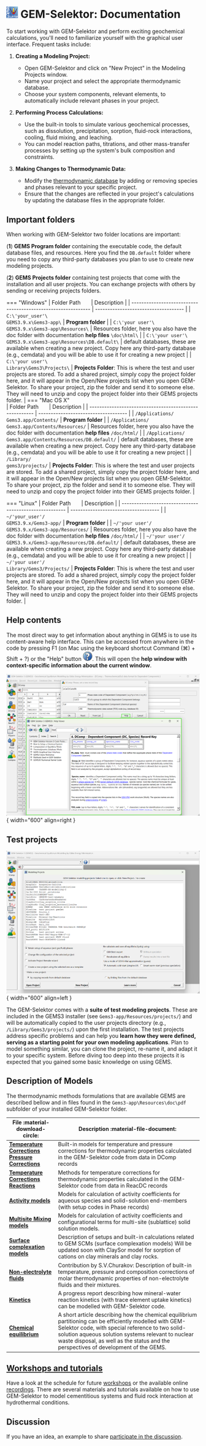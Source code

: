 # <img style="float: center; height: 6%; width: 6%;" src="../../../img/gems2.png"> GEM-Selektor: Documentation

To start working with GEM-Selektor and perform exciting geochemical calculations, you'll need to familiarize yourself with the graphical user interface. Frequent tasks include:

1. **Creating a Modeling Project:**
    - Open GEM-Selektor and click on "New Project" in the Modeling Projects window.
    - Name your project and select the appropriate thermodynamic database.
    - Choose your system components, relevant elements, to automatically include relevant phases in your project.

2. **Performing Process Calculations:**
    - Use the built-in tools to simulate various geochemical processes, such as dissolution, precipitation, sorption, fluid-rock interactions, cooling, fluid mixing, and leaching.
    - You can model reaction paths, titrations, and other mass-transfer processes by setting up the system's bulk composition and constraints.

3. **Making Changes to Thermodynamic Data:**
    - Modify the [thermodynamic database](../databases) by adding or removing species and phases relevant to your specific project.
    - Ensure that the changes are reflected in your project's calculations by updating the database files in the appropriate folder.


## Important folders 

When working with GEM-Selektor two folder locations are important: 

(**1**) **GEMS Program folder** containing the executable code, the default database files, and resources. Here you find the `DB.default` folder where you need to copy any third-party databases you plan to use to create new modeling projects.

(**2**) **GEMS Projects folder** containing test projects that come with the installation and all user projects. You can exchange projects with others by sending or receiving projects folders.


=== "Windows"
    | Folder Path  &nbsp; &nbsp; &nbsp;                                                 | Description                       |
    | ------------------------------------------------------------- | ------------------------------------    |
    | `C:\'your_user'\`</br>`GEMS3.9.x\Gems3-app\`                         | **Program folder** |
    | `C:\'your user'\`</br>`GEMS3.9.x\Gems3-app\Resources\`               | Resources folder, here you also have the doc folder with documentation **help files** `\doc\html\` |
    | `C:\'your user'\`</br>`GEMS3.9.x\Gems3-app\Resources\DB.default\`    | default databases, these are available when creating a new project. Copy here any third-party database (e.g., cemdata) and you will be able to use it for creating a new project |
    | `C:\'your user'\`</br>`Library\Gems3\Projects\`                      | **Projects Folder**: This is where the test and user projects are stored. To add a shared project, simply copy the project folder here, and it will appear in the Open/New projects list when you open GEM-Selektor. To share your project, zip the folder and send it to someone else. They will need to unzip and copy the project folder into their GEMS projects folder. |
=== "Mac OS X"  
    | Folder Path   &nbsp; &nbsp; &nbsp;                                                | Description                       |
    | ------------------------------------------------------- | ------------------------------------    |
    | `/Applications/`</br>`Gems3.app/Contents/`                          | **Program folder** |
    | `/Applications/`</br>`Gems3.app/Contents/Resources/`                         | Resources folder, here you also have the doc folder with documentation **help files** `/doc/html/` |
    | `/Applications/`</br>`Gems3.app/Contents/Resources/DB.default/`                         | default databases, these are available when creating a new project. Copy here any third-party database (e.g., cemdata) and you will be able to use it for creating a new project |
    | `/Library/`</br>`gems3/projects/`                          | **Projects Folder**: This is where the test and user projects are stored. To add a shared project, simply copy the project folder here, and it will appear in the Open/New projects list when you open GEM-Selektor. To share your project, zip the folder and send it to someone else. They will need to unzip and copy the project folder into their GEMS projects folder. |

=== "Linux"
    | Folder Path         &nbsp; &nbsp; &nbsp;                                          | Description                       |
    | ------------------------------------------------------- | ------------------------------------    |
    | `~/'your_user'/`</br>`GEMS3.9.x/Gems3-app/`                         | **Program folder** |
    | `~/'your user'/`</br>`GEMS3.9.x/Gems3-app/Resources/`               | Resources folder, here you also have the doc folder with documentation **help files** `/doc/html/` |
    | `~/'your user'/`</br>`GEMS3.9.x/Gems3-app/Resources/DB.default/`    | default databases, these are available when creating a new project. Copy here any third-party database (e.g., cemdata) and you will be able to use it for creating a new project |
    | `~/'your user'/`</br>`Library/Gems3/Projects/`                      | **Projects Folder**: This is where the test and user projects are stored. To add a shared project, simply copy the project folder here, and it will appear in the Open/New projects list when you open GEM-Selektor. To share your project, zip the folder and send it to someone else. They will need to unzip and copy the project folder into their GEMS projects folder. |


## Help contents

<div class="grid" markdown>

The most direct way to get information about anything in GEMS is to use its content-aware help interface. This can be accessed from anywhere in the code by pressing F1 (on Mac using the keyboard shortcut Command (⌘) + Shift + ?) or the "Help" button <img src="help_.png">. This will open the **help window with context-specific information about the current window**. 

![Selektor Help](selektor_help.png " <b> Help Window:</b> press the help button"){ width="600" align=right } </br>

</div>

## Test projects 

<div class="grid" markdown>

![Selektor Test Projects](selektor_test_projects.png " <b> GEMS Test projects:</b>see the New/Open projects list window"){ width="600" align=left } 

The GEM-Selektor comes with a **suite of test modeling projects**. These are included in the GEMS3 installer (see `Gems3-app/Resources/projects/`) and will be automatically copied to the user projects directory (e.g., `/Library/Gems3/projects/`) upon the first installation. The test projects address specific problems and can help you **learn how they were defined, serving as a starting point for your own modeling applications**. Plan to model something similar, you can clone the project, re-name it, and adapt it to your specific system. Before diving too deep into these projects it is expected that you gained some basic knowledge on using GEMS.

</div>

## Description of Models

The thermodynamic methods formulations that are available GEMS are described bellow and in files found in the `Gems3-app\Resources\doc\pdf` subfolder of your installed GEM-Selektor folder. 

| File :material-download-circle:                                                   | Description  :material-file-document:                       |
| --------------------------------------------------------------------------------- | ------------------------------------    |
| [**Temperature Corrections**](doc/pdf/T-corrections.pdf) </br> [**Pressure Corrections**](doc/pdf/P-corrections.pdf)   | Built-in models for temperature and pressure corrections for thermodynamic properties calculated in the GEM-Selektor code from data in DComp records |
| [**Temperature Corrections Reactions**](doc/pdf/T-Corrections-Reac.pdf) | Methods for temperature corrections for thermodynamic properties calculated in the GEM-Selektor code from data in ReacDC records |
| [**Activity models**](doc/pdf/Activity-Coeffs.pdf) | Models for calculation of activity coefficients for aqueous species and solid-solution end-members (with setup codes in Phase records) |
| [**Multisite Mixing models**](doc/pdf/Multisite-Mixmods.pdf) | Models for calculation of activity coefficients and configurational terms for multi-site (sublattice) solid solution models. |
| [**Surface complexation models**](doc/pdf/SCM-corrections.pdf) | Description of setups and built-in calculations related to GEM SCMs (surface complexation models) Will be updated soon with ClaySor model for sorption of cations on clay minerals and clay rocks.   |
| [**Non-electrolyte fluids**](doc/pdf/Tpx-corrections-CG-EoS.pdf) | Contribution by S.V.Churakov: Description of built-in temperature, pressure and composition corrections of molar thermodynamic properties of non-electrolyte fluids and their mixtures.   |
| [**Kinetics**](doc/pdf/Kinetics-Uptake.pdf) | A progress report describing how mineral-water reaction kinetics (with trace element uptake kinetics) can be modelled with GEM-Selektor code. |
| [**Chemical equilibrium**](doc/pdf/GEMS-PSI-paper-2004.pdf) | A short article describing how the chemical equilibrium partitioning can be efficiently modelled with GEM-Selektor code, with special reference to two solid-solution aqueous solution systems relevant to nuclear waste disposal, as well as the status and the perspectives of development of the GEMS. |

## [Workshops and tutorials](../../../community)
Have a look at the schedule for future [workshops](../../../community/workshops) or the available online [recordings](../../../community/workshops#online-workshops-learning-material). There are several materials and tutorials available on how to use GEM-Selektor to model cementitious systems and fluid rock interaction at hydrothermal conditions.

## Discussion
If you have an idea, an example to share [participate in the discussion](../../../community#report-issuesdiscussion).